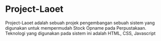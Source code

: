 # Project-Laoet

Project-Laoet adalah sebuah projek pengembangan sebuah sistem yang digunakan untuk mempermudah Stock Opname pada Perpustakaan. Teknologi yang digunakan pada sistem ini adalah HTML, CSS, Javascript